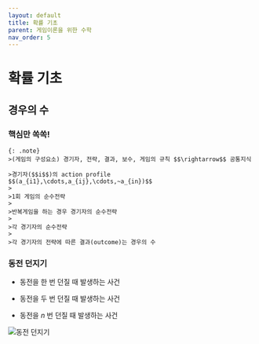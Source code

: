 ```yaml
---
layout: default
title: 확률 기초
parent: 게임이론을 위한 수학
nav_order: 5
---
```



# 확률 기초

## 경우의 수

### 핵심만 쏙쏙!

    {: .note}
	>(게임의 구성요소) 경기자, 전략, 결과, 보수, 게임의 규칙 $$\rightarrow$$ 공통지식
	
	>경기자($$i$$)의 action profile $$(a_{i1},\cdots,a_{ij},\cdots,~a_{in})$$
	>	
	>1회 게임의 순수전략
	>	
	>반복게임을 하는 경우 경기자의 순수전략
	>	
	>각 경기자의 순수전략
	>	
	>각 경기자의 전략에 따른 결과(outcome)는 경우의 수
		
		
### 동전 던지기

- 동전을 한 번 던질 때 발생하는 사건

- 동전을 두 번 던질 때 발생하는 사건

- 동전을 $n$ 번 던질 때 발생하는 사건

 ![동전 던지기](/images/Lec_1_5_1_2.png)